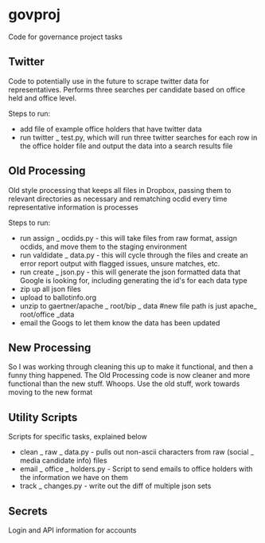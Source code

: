 govproj
=======

Code for governance project tasks

Twitter
-------
Code to potentially use in the future to scrape twitter data for representatives. Performs three searches per candidate based on office held and office level.

Steps to run:
 - add file of example office holders that have twitter data
 - run twitter _ test.py, which will run three twitter searches for each row in the office holder file and output the data into a search results file 

Old Processing
--------------
Old style processing that keeps all files in Dropbox, passing them to relevant directories as necessary and rematching ocdid every time representative information is processes

Steps to run:
 - run assign _ ocdids.py - this will take files from raw format, assign ocdids, and move them to the staging environment
 - run valdidate _ data.py - this will cycle through the files and create an error report output with flagged issues, unsure matches, etc.
 - run create _ json.py - this will generate the json formatted data that Google is looking for, including generating the id's for each data type
 - zip up all json files
 - upload to ballotinfo.org
 - unzip to gaertner/apache _ root/bip _ data #new file path is just apache_ root/office _data
 - email the Googs to let them know the data has been updated

New Processing
--------------
So I was working through cleaning this up to make it functional, and then a funny thing happened. The Old Processing code is now cleaner and more functional than the new stuff. Whoops. Use the old stuff, work towards moving to the new format

Utility Scripts
---------------
Scripts for specific tasks, explained below

 - clean _ raw _ data.py - pulls out non-ascii characters from raw (social _ media candidate info) files
 - email _ office _ holders.py - Script to send emails to office holders with the information we have on them
 - track _ changes.py - write out the diff of multiple json sets

Secrets
-------
Login and API information for accounts
